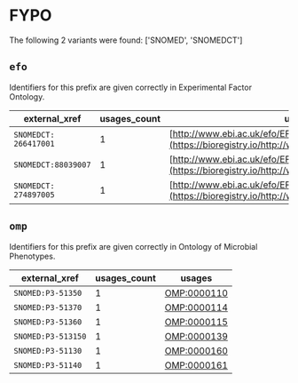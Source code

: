 # FYPO

The following 2 variants were found: ['SNOMED', 'SNOMEDCT']

## `efo`

Identifiers for this prefix are given correctly in Experimental Factor Ontology.

| external_xref         |   usages_count | usages                                                                                              |
|-----------------------|----------------|-----------------------------------------------------------------------------------------------------|
| `SNOMEDCT: 266417001` |              1 | [http://www.ebi.ac.uk/efo/EFO:0010688](https://bioregistry.io/http://www.ebi.ac.uk/efo/EFO:0010688) |
| `SNOMEDCT:88039007 `  |              1 | [http://www.ebi.ac.uk/efo/EFO:0010721](https://bioregistry.io/http://www.ebi.ac.uk/efo/EFO:0010721) |
| `SNOMEDCT: 274897005` |              1 | [http://www.ebi.ac.uk/efo/EFO:1001841](https://bioregistry.io/http://www.ebi.ac.uk/efo/EFO:1001841) |

## `omp`

Identifiers for this prefix are given correctly in Ontology of Microbial Phenotypes.

| external_xref      |   usages_count | usages                                            |
|--------------------|----------------|---------------------------------------------------|
| `SNOMED:P3-51350`  |              1 | [OMP:0000110](https://bioregistry.io/OMP:0000110) |
| `SNOMED:P3-51370`  |              1 | [OMP:0000114](https://bioregistry.io/OMP:0000114) |
| `SNOMED:P3-51360`  |              1 | [OMP:0000115](https://bioregistry.io/OMP:0000115) |
| `SNOMED:P3-513150` |              1 | [OMP:0000139](https://bioregistry.io/OMP:0000139) |
| `SNOMED:P3-51130`  |              1 | [OMP:0000160](https://bioregistry.io/OMP:0000160) |
| `SNOMED:P3-51140`  |              1 | [OMP:0000161](https://bioregistry.io/OMP:0000161) |


